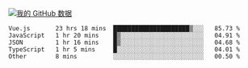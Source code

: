 [![我的 GitHub 数据](https://github-readme-stats.vercel.app/api?username=unbrain&?theme=dark)]()

<!--START_SECTION:waka-->
```text
Vue.js       23 hrs 18 mins  █████████████████████▒░░░   85.73 % 
JavaScript   1 hr 20 mins    █▒░░░░░░░░░░░░░░░░░░░░░░░   04.91 % 
JSON         1 hr 16 mins    █▒░░░░░░░░░░░░░░░░░░░░░░░   04.68 % 
TypeScript   1 hr 5 mins     █░░░░░░░░░░░░░░░░░░░░░░░░   04.01 % 
Other        8 mins          ░░░░░░░░░░░░░░░░░░░░░░░░░   00.50 % 
```
<!--END_SECTION:waka-->
